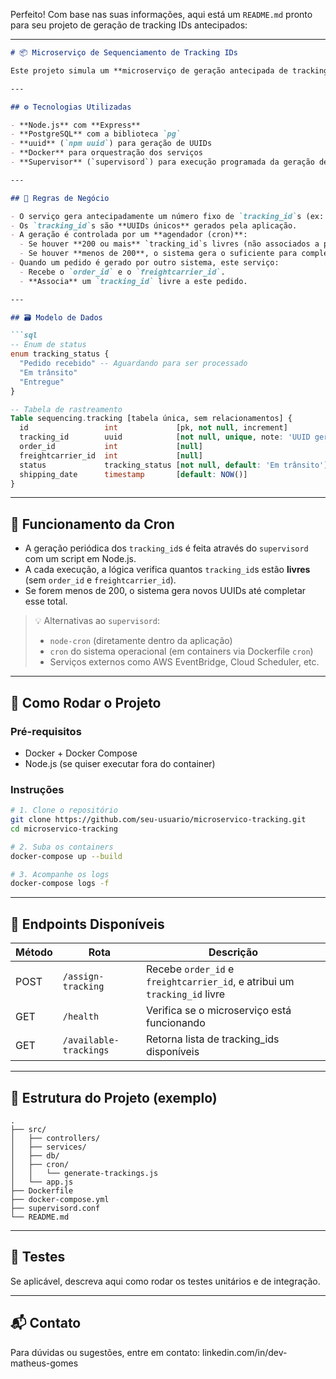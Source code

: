 Perfeito! Com base nas suas informações, aqui está um `README.md` pronto para seu projeto de geração de tracking IDs antecipados:

---

```markdown
# 📦 Microserviço de Sequenciamento de Tracking IDs

Este projeto simula um **microserviço de geração antecipada de tracking IDs** (UUID) para um sistema de transportadora. O objetivo é permitir que os pedidos possam ser expedidos com um código de rastreamento já disponível no momento da criação do pedido, melhorando a integração com sistemas externos de logística e transportadoras.

---

## ⚙️ Tecnologias Utilizadas

- **Node.js** com **Express**
- **PostgreSQL** com a biblioteca `pg`
- **uuid** (`npm uuid`) para geração de UUIDs
- **Docker** para orquestração dos serviços
- **Supervisor** (`supervisord`) para execução programada da geração de IDs via cron (pode ser substituído por outras soluções como **cron do SO**, **node-cron**, ou um **agendador externo** como Celery Beat, se houver múltiplos serviços)

---

## 🧠 Regras de Negócio

- O serviço gera antecipadamente um número fixo de `tracking_id`s (ex: 200) para ficarem prontos para uso.
- Os `tracking_id`s são **UUIDs únicos** gerados pela aplicação.
- A geração é controlada por um **agendador (cron)**:
  - Se houver **200 ou mais** `tracking_id`s livres (não associados a pedidos), **nenhuma ação é tomada**.
  - Se houver **menos de 200**, o sistema gera o suficiente para completar os 200.
- Quando um pedido é gerado por outro sistema, este serviço:
  - Recebe o `order_id` e o `freightcarrier_id`.
  - **Associa** um `tracking_id` livre a este pedido.

---

## 🗃️ Modelo de Dados

```sql
-- Enum de status
enum tracking_status {
  "Pedido recebido" -- Aguardando para ser processado
  "Em trânsito"
  "Entregue"
}

-- Tabela de rastreamento
Table sequencing.tracking [tabela única, sem relacionamentos] {
  id                 int             [pk, not null, increment]
  tracking_id        uuid            [not null, unique, note: 'UUID gerado via aplicação']
  order_id           int             [null]
  freightcarrier_id  int             [null]
  status             tracking_status [not null, default: 'Em trânsito']
  shipping_date      timestamp       [default: NOW()]
}
```

---

## 🔁 Funcionamento da Cron

- A geração periódica dos `tracking_id`s é feita através do `supervisord` com um script em Node.js.
- A cada execução, a lógica verifica quantos `tracking_id`s estão **livres** (sem `order_id` e `freightcarrier_id`).
- Se forem menos de 200, o sistema gera novos UUIDs até completar esse total.

> 💡 Alternativas ao `supervisord`:
> - `node-cron` (diretamente dentro da aplicação)
> - `cron` do sistema operacional (em containers via Dockerfile `cron`)
> - Serviços externos como AWS EventBridge, Cloud Scheduler, etc.

---

## 🚀 Como Rodar o Projeto

### Pré-requisitos

- Docker + Docker Compose
- Node.js (se quiser executar fora do container)

### Instruções

```bash
# 1. Clone o repositório
git clone https://github.com/seu-usuario/microservico-tracking.git
cd microservico-tracking

# 2. Suba os containers
docker-compose up --build

# 3. Acompanhe os logs
docker-compose logs -f
```

---

## 📌 Endpoints Disponíveis

| Método | Rota                    | Descrição                                      |
|--------|-------------------------|-----------------------------------------------|
| POST   | `/assign-tracking`      | Recebe `order_id` e `freightcarrier_id`, e atribui um `tracking_id` livre |
| GET    | `/health`               | Verifica se o microserviço está funcionando    |
| GET    | `/available-trackings`  | Retorna lista de tracking_ids disponíveis      |

---

## 📁 Estrutura do Projeto (exemplo)

```
.
├── src/
│   ├── controllers/
│   ├── services/
│   ├── db/
│   ├── cron/
│   │   └── generate-trackings.js
│   └── app.js
├── Dockerfile
├── docker-compose.yml
├── supervisord.conf
└── README.md
```

---

## 🧪 Testes

Se aplicável, descreva aqui como rodar os testes unitários e de integração.

---

## 📬 Contato

Para dúvidas ou sugestões, entre em contato: linkedin.com/in/dev-matheus-gomes
